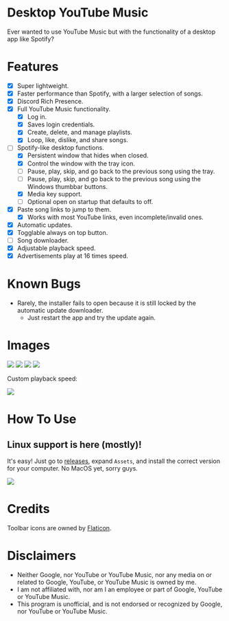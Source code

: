 # Desktop YouTube Music
Ever wanted to use YouTube Music but with the functionality of a desktop app like Spotify?

# Features

- [x] Super lightweight.
- [x] Faster performance than Spotify, with a larger selection of songs.
- [x] Discord Rich Presence.
- [x] Full YouTube Music functionality.
  - [x] Log in.
  - [x] Saves login credentials.
  - [x] Create, delete, and manage playlists.
  - [x] Loop, like, dislike, and share songs.
- [ ] Spotify-like desktop functions.
  - [x] Persistent window that hides when closed.
  - [x] Control the window with the tray icon.
  - [ ] Pause, play, skip, and go back to the previous song using the tray.
  - [ ] Pause, play, skip, and go back to the previous song using the Windows thumbbar buttons.
  - [x] Media key support.
  - [ ] Optional open on startup that defaults to off.
- [x] Paste song links to jump to them.
  - [x] Works with most YouTube links, even incomplete/invalid ones.
- [x] Automatic updates.
- [x] Togglable always on top button.
- [ ] Song downloader.
- [x] Adjustable playback speed.
- [x] Advertisements play at 16 times speed.

# Known Bugs

- Rarely, the installer fails to open because it is still locked by the automatic update downloader.
  - Just restart the app and try the update again.

# Images

<img src="https://i.vgy.me/kQVHwG.png" />

<img src="https://i.vgy.me/pJDHHU.png" />

<img src="https://i.vgy.me/qEGICa.png" />

<img src="https://i.vgy.me/Cbr2ZB.png" />

Custom playback speed:

<img src="https://i.vgy.me/b3cUvm.gif" />

# How To Use

## Linux support is here (mostly)!

It's easy! Just go to [releases](https://github.com/KyzaGitHub/Desktop-YouTube-Music/releases), expand `Assets`, and install the correct version for your computer. No MacOS yet, sorry guys.

<img src="https://i.vgy.me/lqzdCn.png" />

# Credits

Toolbar icons are owned by [Flaticon](https://www.flaticon.com/).

# Disclaimers

- Neither Google, nor YouTube or YouTube Music, nor any media on or related to Google, YouTube, or YouTube Music is owned by me.
- I am not affiliated with, nor am I an employee or part of Google, YouTube or YouTube Music.
- This program is unofficial, and is not endorsed or recognized by Google, nor YouTube or YouTube Music.
